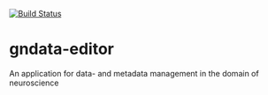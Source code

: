 [![Build Status](https://travis-ci.org/G-Node/gndata-editor.png?branch=master)](https://travis-ci.org/G-Node/gndata-editor)

gndata-editor
=============

An application for data- and metadata management in the domain of neuroscience
